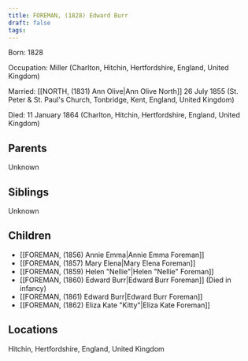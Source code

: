 ```yaml
---
title: FOREMAN, (1828) Edward Burr
draft: false
tags:
---
```

Born: 1828

Occupation: Miller (Charlton, Hitchin, Hertfordshire, England, United Kingdom)

Married: [[NORTH, (1831) Ann Olive|Ann Olive North]] 26 July 1855 (St. Peter & St. Paul's Church, Tonbridge, Kent, England, United Kingdom)

Died: 11 January 1864 (Charlton, Hitchin, Hertfordshire, England, United Kingdom)

## Parents
Unknown

## Siblings
Unknown

## Children
- [[FOREMAN, (1856) Annie Emma|Annie Emma Foreman]]
- [[FOREMAN, (1857) Mary Elena|Mary Elena Foreman]]
- [[FOREMAN, (1859) Helen "Nellie"|Helen "Nellie" Foreman]]
- [[FOREMAN, (1860) Edward Burr|Edward Burr Foreman]] (Died in infancy)
- [[FOREMAN, (1861) Edward Burr|Edward Burr Foreman]]
- [[FOREMAN, (1862) Eliza Kate "Kitty"|Eliza Kate Foreman]]

## Locations
Hitchin, Hertfordshire, England, United Kingdom